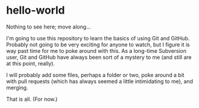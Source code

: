 # hello-world
Nothing to see here; move along...

I'm going to use this repository to learn the basics of using Git and GitHub. Probably not going to be very exciting for anyone to watch, but I figure it is way past time for me to poke around with this. As a long-time Subversion user, Git and GitHub have always been sort of a mystery to me (and still are at this point, really).

I will probably add some files, perhaps a folder or two, poke around a bit with pull requests (which has always seemed a little intimidating to me), and merging.

That is all. (For now.)
